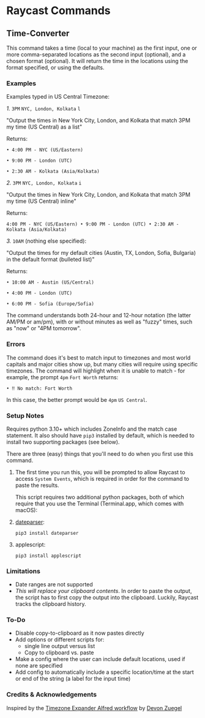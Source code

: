 # Raycast Commands

## Time-Converter
This command takes a time (local to your machine) as the first input, one or more comma-separated locations as the second input (optional), and a chosen format (optional). It will return the time in the locations using the format specified, or using the defaults.

### Examples
Examples typed in US Central Timezone:

*1.* `3PM` `NYC, London, Kolkata` `l`

"Output the times in New York City, London, and Kolkata that match 3PM my time (US Central) as a list"

Returns:
	
```
• 4:00 PM - NYC (US/Eastern)

• 9:00 PM - London (UTC)

• 2:30 AM - Kolkata (Asia/Kolkata)
```



*2.* `3PM` `NYC, London, Kolkata` `i`
	
"Output the times in New York City, London, and Kolkata that match 3PM my time (US Central) inline"
	
Returns:
	
	
`4:00 PM - NYC (US/Eastern) • 9:00 PM - London (UTC) • 2:30 AM - Kolkata (Asia/Kolkata)`


*3.* `10AM` (nothing else specified):

"Output the times for my default cities (Austin, TX, London, Sofia, Bulgaria) in the default format (bulleted list)"

Returns:
	
	
```
• 10:00 AM - Austin (US/Central)

• 4:00 PM - London (UTC)

• 6:00 PM - Sofia (Europe/Sofia)
```


The command understands both 24-hour and 12-hour notation (the latter AM/PM or am/pm), with or without minutes as well as "fuzzy" times, such as "now" or "4PM tomorrow".

### Errors
The command does it's best to match input to timezones and most world capitals and major cities show up, but many cities will require using specific timezones. The command will highlight when it is unable to match - for example, the prompt `4pm` `Fort Worth` returns:

`• ‼️ No match: Fort Worth`

In this case, the better prompt would be `4pm` `US Central`.

### Setup Notes
Requires python 3.10+ which includes ZoneInfo and the match case statement. It also should have `pip3` installed by default, which is needed to install two supporting packages (see below).

There are three (easy) things that you'll need to do when you first use this command.
1. The first time you run this, you will be prompted to allow Raycast to access `System Events`, which is required in order for the command to paste the results.

	This script requires two additional python packages, both of which require that you use the Terminal (Terminal.app, which comes with macOS): 

2. [dateparser](https://dateparser.readthedocs.io/en/latest/):

 	`pip3 install dateparser`

3. applescript:

	`pip3 install applescript`

### Limitations
* Date ranges are not supported
* *This will replace your clipboard contents*. In order to paste the output, the script has to first copy the output into the clipboard. Luckily, Raycast tracks the clipboard history.

### To-Do
- Disable copy-to-clipboard as it now pastes directly
- Add options or different scripts for:
	- single line output versus list
	- Copy to clipboard vs. paste
- Make a config where the user can include default locations, used if none are specified
- Add config to automatically include a specific location/time at the start or end of the string (a label for the input time)

### Credits & Acknowledgements
Inspired by the [Timezone Expander Alfred workflow](https://github.com/devonzuegel/timezone-expander.alfredworkflow) by [Devon Zuegel](https://devonzuegel.com)